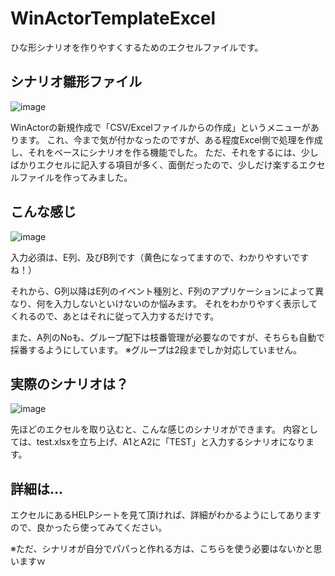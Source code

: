 # WinActorTemplateExcel
ひな形シナリオを作りやすくするためのエクセルファイルです。

## シナリオ雛形ファイル
![image](https://github.com/user-attachments/assets/0c8b9081-bae7-475f-8ead-423620d604a8)

WinActorの新規作成で「CSV/Excelファイルからの作成」というメニューがあります。
これ、今まで気が付かなったのですが、ある程度Excel側で処理を作成し、それをベースにシナリオを作る機能でした。
ただ、それをするには、少しばかりエクセルに記入する項目が多く、面倒だったので、少しだけ楽するエクセルファイルを作ってみました。

## こんな感じ
![image](https://github.com/user-attachments/assets/aeab4be6-638a-456a-9c85-1b1bc0e55667)

入力必須は、E列、及びB列です（黄色になってますので、わかりやすいですね！）

それから、G列以降はE列のイベント種別と、F列のアプリケーションによって異なり、何を入力しないといけないのか悩みます。
それをわかりやすく表示してくれるので、あとはそれに従って入力するだけです。

また、A列のNoも、グループ配下は枝番管理が必要なのですが、そちらも自動で採番するようにしています。
※グループは2段までしか対応していません。

## 実際のシナリオは？
![image](https://github.com/user-attachments/assets/b9426806-e24d-4528-8bb4-c5844bf80946)

先ほどのエクセルを取り込むと、こんな感じのシナリオができます。
内容としては、test.xlsxを立ち上げ、A1とA2に「TEST」と入力するシナリオになります。

## 詳細は…
エクセルにあるHELPシートを見て頂ければ、詳細がわかるようにしてありますので、良かったら使ってみてください。

※ただ、シナリオが自分でパパっと作れる方は、こちらを使う必要はないかと思いますｗ
